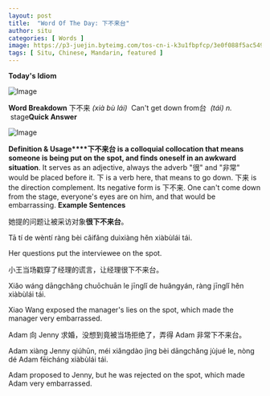 ```yaml
---
layout: post
title:  "Word Of The Day: 下不来台"
author: situ
categories: [ Words ]
image: https://p3-juejin.byteimg.com/tos-cn-i-k3u1fbpfcp/3e0f088f5ac5494b841e95f530127cf8~tplv-k3u1fbpfcp-zoom-1.image
tags: [ Situ, Chinese, Mandarin, featured ]
---
```


**Today's Idiom**

![Image](https://p3-juejin.byteimg.com/tos-cn-i-k3u1fbpfcp/a4886e4744b24f788bfd3d530b568d2a~tplv-k3u1fbpfcp-zoom-1.image)

**Word Breakdown** 下不来 *(xià bù lái)*  Can't get down from台  *(tái) n.*  stage**Quick Answer**

![Image](https://p3-juejin.byteimg.com/tos-cn-i-k3u1fbpfcp/3e0f088f5ac5494b841e95f530127cf8~tplv-k3u1fbpfcp-zoom-1.image)

**Definition & Usage****下不来台 is a colloquial collocation that means someone is being put on the spot, and finds oneself in an awkward situation**. It serves as an adjective, always the adverb "很" and "非常" would be placed before it. 下 is a verb here, that means to go down. 下来 is the direction complement. Its negative form is 下不来. One can't come down from the stage, everyone's eyes are on him, and that would be embarrassing. **Example Sentences**

她提的问题让被采访对象**很下不来台**。

Tā tí de wèntí ràng bèi cǎifǎng duìxiàng hěn xiàbùlái tái.

Her questions put the interviewee on the spot.

  


小王当场戳穿了经理的谎言，让经理很下不来台。

Xiǎo wáng dāngchǎng chuōchuān le jīnglǐ de huǎngyán, ràng jīnglǐ hěn xiàbùlái tái.

Xiao Wang exposed the manager's lies on the spot, which made the manager very embarrassed.

  


Adam 向 Jenny 求婚，没想到竟被当场拒绝了，弄得 Adam 非常下不来台。

Adam xiàng Jenny qiúhūn, méi xiǎngdào jìng bèi dāngchǎng jùjué le, nòng dé Adam fēicháng xiàbùlái tái.

Adam proposed to Jenny, but he was rejected on the spot, which made Adam very embarrassed.
